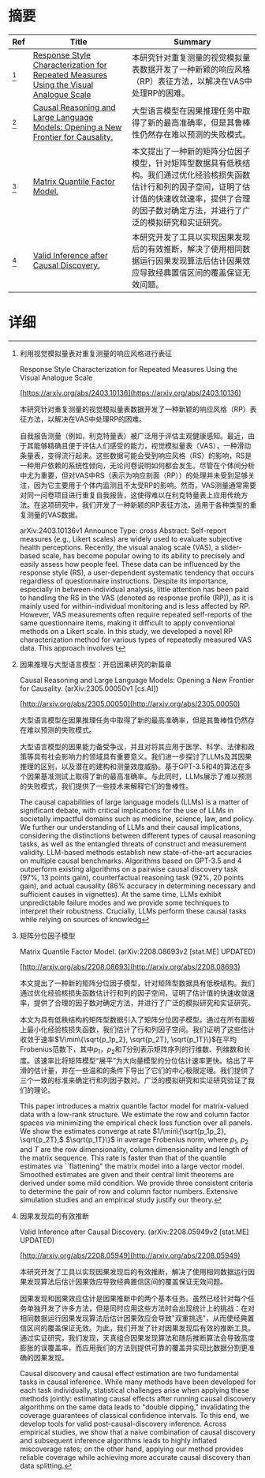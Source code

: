 # 摘要

| Ref | Title | Summary |
| --- | --- | --- |
| [^1] | [Response Style Characterization for Repeated Measures Using the Visual Analogue Scale](https://arxiv.org/abs/2403.10136) | 本研究针对重复测量的视觉模拟量表数据开发了一种新颖的响应风格（RP）表征方法，以解决在VAS中处理RP的困难。 |
| [^2] | [Causal Reasoning and Large Language Models: Opening a New Frontier for Causality.](http://arxiv.org/abs/2305.00050) | 大型语言模型在因果推理任务中取得了新的最高准确率，但是其鲁棒性仍然存在难以预测的失败模式。 |
| [^3] | [Matrix Quantile Factor Model.](http://arxiv.org/abs/2208.08693) | 本文提出了一种新的矩阵分位因子模型，针对矩阵型数据具有低秩结构。我们通过优化经验核损失函数估计行和列的因子空间，证明了估计值的快速收敛速率，提供了合理的因子数对确定方法，并进行了广泛的模拟研究和实证研究。 |
| [^4] | [Valid Inference after Causal Discovery.](http://arxiv.org/abs/2208.05949) | 本研究开发了工具以实现因果发现后的有效推断，解决了使用相同数据运行因果发现算法后估计因果效应导致经典置信区间的覆盖保证无效问题。 |

# 详细

[^1]: 利用视觉模拟量表对重复测量的响应风格进行表征

    Response Style Characterization for Repeated Measures Using the Visual Analogue Scale

    [https://arxiv.org/abs/2403.10136](https://arxiv.org/abs/2403.10136)

    本研究针对重复测量的视觉模拟量表数据开发了一种新颖的响应风格（RP）表征方法，以解决在VAS中处理RP的困难。

    

    自我报告测量（例如，利克特量表）被广泛用于评估主观健康感知。最近，由于其能够精确且便于评估人们感受的能力，视觉模拟量表（VAS），一种滑动条量表，变得流行起来。这些数据可能会受到响应风格（RS）的影响，RS是一种用户依赖的系统性倾向，无论问卷说明如何都会发生。尽管在个体间分析中尤为重要，但对VAS中RS（表示为响应剖面（RP））的处理并未受到足够关注，因为它主要用于个体内监测且不太受RP的影响。然而，VAS测量通常需要对同一问卷项目进行重复自我报告，这使得难以在利克特量表上应用传统方法。在这项研究中，我们开发了一种新颖的RP表征方法，适用于各种类型的重复测量的VAS数据。

    arXiv:2403.10136v1 Announce Type: cross  Abstract: Self-report measures (e.g., Likert scales) are widely used to evaluate subjective health perceptions. Recently, the visual analog scale (VAS), a slider-based scale, has become popular owing to its ability to precisely and easily assess how people feel. These data can be influenced by the response style (RS), a user-dependent systematic tendency that occurs regardless of questionnaire instructions. Despite its importance, especially in between-individual analysis, little attention has been paid to handling the RS in the VAS (denoted as response profile (RP)), as it is mainly used for within-individual monitoring and is less affected by RP. However, VAS measurements often require repeated self-reports of the same questionnaire items, making it difficult to apply conventional methods on a Likert scale. In this study, we developed a novel RP characterization method for various types of repeatedly measured VAS data. This approach involves t
    
[^2]: 因果推理与大型语言模型：开启因果研究的新篇章

    Causal Reasoning and Large Language Models: Opening a New Frontier for Causality. (arXiv:2305.00050v1 [cs.AI])

    [http://arxiv.org/abs/2305.00050](http://arxiv.org/abs/2305.00050)

    大型语言模型在因果推理任务中取得了新的最高准确率，但是其鲁棒性仍然存在难以预测的失败模式。

    

    大型语言模型的因果能力备受争议，并且对将其应用于医学、科学、法律和政策等具有社会影响力的领域具有重要意义。我们进一步探讨了LLMs及其因果推理的区别，以及潜在的建构和测量效度威胁。基于GPT-3.5和4的算法在多个因果基准测试上取得了新的最高准确率。与此同时，LLMs展示了难以预测的失败模式，我们提供了一些技术来解释它们的鲁棒性。

    The causal capabilities of large language models (LLMs) is a matter of significant debate, with critical implications for the use of LLMs in societally impactful domains such as medicine, science, law, and policy. We further our understanding of LLMs and their causal implications, considering the distinctions between different types of causal reasoning tasks, as well as the entangled threats of construct and measurement validity. LLM-based methods establish new state-of-the-art accuracies on multiple causal benchmarks. Algorithms based on GPT-3.5 and 4 outperform existing algorithms on a pairwise causal discovery task (97%, 13 points gain), counterfactual reasoning task (92%, 20 points gain), and actual causality (86% accuracy in determining necessary and sufficient causes in vignettes). At the same time, LLMs exhibit unpredictable failure modes and we provide some techniques to interpret their robustness.  Crucially, LLMs perform these causal tasks while relying on sources of knowledg
    
[^3]: 矩阵分位因子模型

    Matrix Quantile Factor Model. (arXiv:2208.08693v2 [stat.ME] UPDATED)

    [http://arxiv.org/abs/2208.08693](http://arxiv.org/abs/2208.08693)

    本文提出了一种新的矩阵分位因子模型，针对矩阵型数据具有低秩结构。我们通过优化经验核损失函数估计行和列的因子空间，证明了估计值的快速收敛速率，提供了合理的因子数对确定方法，并进行了广泛的模拟研究和实证研究。

    

    本文为具有低秩结构的矩阵型数据引入了矩阵分位因子模型。通过在所有面板上最小化经验核损失函数，我们估计了行和列因子空间。我们证明了这些估计收敛于速率$1/\min\{\sqrt{p_1p_2}, \sqrt{p_2T}, \sqrt{p_1T}\}$在平均Frobenius范数下，其中$p_1$，$p_2$和$T$分别表示矩阵序列的行维数、列维数和长度。该速率比将矩阵模型“展平”为大向量模型的分位估计速率更快。给出了平滑的估计量，并在一些温和的条件下导出了它们的中心极限定理。我们提供了三个一致的标准来确定行和列因子数对。广泛的模拟研究和实证研究验证了我们的理论。

    This paper introduces a matrix quantile factor model for matrix-valued data with a low-rank structure. We estimate the row and column factor spaces via minimizing the empirical check loss function over all panels. We show the estimates converge at rate $1/\min\{\sqrt{p_1p_2}, \sqrt{p_2T},$ $\sqrt{p_1T}\}$ in average Frobenius norm, where $p_1$, $p_2$ and $T$ are the row dimensionality, column dimensionality and length of the matrix sequence. This rate is faster than that of the quantile estimates via ``flattening" the matrix model into a large vector model. Smoothed estimates are given and their central limit theorems are derived under some mild condition. We provide three consistent criteria to determine the pair of row and column factor numbers. Extensive simulation studies and an empirical study justify our theory.
    
[^4]: 因果发现后的有效推断

    Valid Inference after Causal Discovery. (arXiv:2208.05949v2 [stat.ME] UPDATED)

    [http://arxiv.org/abs/2208.05949](http://arxiv.org/abs/2208.05949)

    本研究开发了工具以实现因果发现后的有效推断，解决了使用相同数据运行因果发现算法后估计因果效应导致经典置信区间的覆盖保证无效问题。

    

    因果发现和因果效应估计是因果推断中的两个基本任务。虽然已经针对每个任务单独开发了许多方法，但是同时应用这些方法时会出现统计上的挑战：在对相同数据运行因果发现算法后估计因果效应会导致"双重挑选"，从而使经典置信区间的覆盖保证无效。为此，我们开发了针对因果发现后有效的推断工具。通过实证研究，我们发现，天真组合因果发现算法和随后推断算法会导致高度膨胀的误覆盖率，而应用我们的方法则提供可靠的覆盖并实现比数据分割更准确的因果发现。

    Causal discovery and causal effect estimation are two fundamental tasks in causal inference. While many methods have been developed for each task individually, statistical challenges arise when applying these methods jointly: estimating causal effects after running causal discovery algorithms on the same data leads to "double dipping," invalidating the coverage guarantees of classical confidence intervals. To this end, we develop tools for valid post-causal-discovery inference. Across empirical studies, we show that a naive combination of causal discovery and subsequent inference algorithms leads to highly inflated miscoverage rates; on the other hand, applying our method provides reliable coverage while achieving more accurate causal discovery than data splitting.
    

